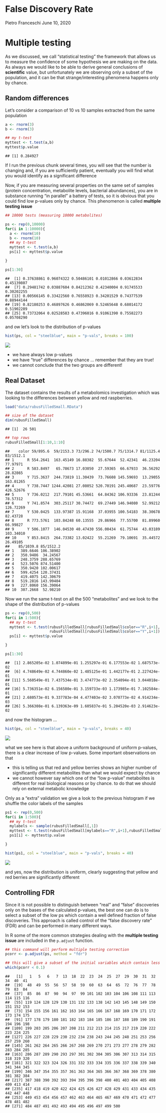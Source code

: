 False Discovery Rate
================
Pietro Franceschi
June 10, 2020

# Multiple testing

As we discussed, we call “statistical testing” the framework that allows
us to measure the confidence of some hypothesis we are making on the
data. As always we would like to be able to derive general conclusions
of **scientific** value, but unfortunately we are observing only a
subset of the population, and it can be that strange/interesting
phenomena happens only by chance.

## Random differences

Let’s consider a comparison of 10 vs 10 samples extracted from the same
population

``` r
a <- rnorm(3)
b <- rnorm(3)

## my t-test
myttest <- t.test(a,b)
myttest$p.value
```

    ## [1] 0.284927

If I run the previous chunk several times, you will see that the number
is changing and, if you are sufficiently patient, eventually you will
find what you would identify as a significant difference

Now, if you are measuring several properties on the same set of samples
(protein concentration, metabolite levels, bacterial abundances), you
are in substance running “in parallel” a battery of tests, so it is
obvious that you could find low p-values only by chance. This phenomenon
is called **multiple testing issue**

``` r
## 10000 tests (measuring 10000 metabolites)

ps <- rep(0,10000)
for(i in 1:10000){
  a <- rnorm(10)
  b <- rnorm(10)
  ## my t-test
  myttest <- t.test(a,b)
  ps[i] <- myttest$p.value

}

ps[1:30]
```

    ##  [1] 0.37638861 0.96074322 0.50486101 0.01012866 0.03612834 0.45139807
    ##  [7] 0.29481742 0.03887604 0.84212362 0.42340004 0.91745533 0.30202255
    ## [13] 0.00566145 0.33422560 0.76558923 0.34201529 0.74377539 0.88944144
    ## [19] 0.82180253 0.46897626 0.46862069 0.52465648 0.68014172 0.51902289
    ## [25] 0.73732064 0.02528583 0.47396016 0.91061390 0.75582273 0.05708290

and ow let’s look to the distribution of p-values

``` r
hist(ps, col = "steelblue", main = "p-vals", breaks = 100)
```

![](figs/fdrunnamed-chunk-3-1.png)<!-- -->

  - we have always low p-values
  - we have “true” differences by chance … remember that they are true\!
  - we cannot conclude that the two groups are different\!

## Real Dataset

The dataset contains the results of a metabolomics investigation which
was looking to the differences between yellow and red raspberries.

``` r
load("data/rubusFilledSmall.RData")

## size of the dataset
dim(rubusFilledSmall)
```

    ## [1]  26 501

``` r
## top rows
rubusFilledSmall[1:10,1:10]
```

    ##    color 59/895.6  59/2153.3 73/296.2 74/1500.7 75/1314.7 81/1125.4 83/1512.1
    ## 1      R 554.2641  163.45149 16.88382  55.67644  52.42341  46.23204  77.97971
    ## 2      R 583.8497   65.78673 17.03050  27.59365  66.67933  36.56292  28.82865
    ## 3      Y 715.3637  244.73819 11.30439  73.76608 145.59693  13.29055 163.01265
    ## 4      Y 738.7447 1244.42081 27.08052 520.70191 245.40687  23.59776 426.52676
    ## 5      Y 736.0212  217.79101 45.53661  64.84362 106.93336  23.81244  78.57312
    ## 6      Y 741.8574  303.25117 30.74472  69.27449 146.94080  52.99212 126.72269
    ## 7      Y 530.0425  133.97387 15.91168  37.03955 100.54183  38.30678  82.43728
    ## 8      R 773.5761  103.84248 60.13555  29.86966  77.55700  81.89960  66.99827
    ## 9      Y 506.1077  146.04530 40.47430 556.00434  61.75744  43.03189 103.34010
    ## 10     Y 853.8415  264.73382 13.02422  55.21269  79.10691  35.44572  26.49105
    ##    85/1039.8 85/1512.2
    ## 1   389.6646 106.38902
    ## 2   350.9486  34.24567
    ## 3   248.3759 288.65769
    ## 4   523.5076 874.51400
    ## 5   350.9420 102.00617
    ## 6   599.4254 120.37431
    ## 7   419.4075 142.30679
    ## 8   519.2816 143.99404
    ## 9   227.8060 156.39064
    ## 10  307.2668  52.98210

Now we run the same t-test on all the 500 “metabolites” and we look to
the shape of the distribution of p-values

``` r
ps <- rep(0,500)
for(i in 1:500){
  ## my t-test
  myttest <- t.test(rubusFilledSmall[rubusFilledSmall$color=="R",i+1],
                    rubusFilledSmall[rubusFilledSmall$color=="Y",i+1])
  ps[i] <- myttest$p.value

}

ps[1:30]
```

    ##  [1] 2.865205e-02 1.074899e-01 1.255297e-01 6.177553e-02 1.687573e-02
    ##  [6] 4.748649e-02 4.744860e-02 1.485125e-01 1.442177e-01 2.227424e-01
    ## [11] 5.560549e-01 7.437534e-01 3.474773e-02 2.354094e-01 3.044018e-01
    ## [16] 5.736351e-02 6.156580e-01 3.159733e-03 1.173985e-01 7.102584e-01
    ## [21] 2.680573e-01 9.337783e-04 4.477403e-02 3.070773e-02 4.914234e-03
    ## [26] 5.366308e-01 6.139363e-09 1.605837e-01 5.204520e-03 2.914623e-02

and now the histogram …

``` r
hist(ps, col = "steelblue", main = "p-vals", breaks = 40)
```

![](figs/fdrunnamed-chunk-6-1.png)<!-- -->

what we see here is that above a uniform background of uniform p-values,
there is a clear increase of low p-values. Some important observations
on that

  - this is telling us that red and yellow berries shows an higher
    number of significantly different metabolites than what we would
    expect by chance
  - we cannot however say which one of the “low p-value” metabolites is
    different for real biological reasons or by chance. to do that we
    should rely on external metabolic knowledge

Only as a “extra” validation we give a look to the previous histogram if
we shuffle the color labels of the samples

``` r
ps1 <- rep(0,500)
for(i in 1:500){
  ## my t-test
  mylabels <- sample(rubusFilledSmall[,1])
  myttest <- t.test(rubusFilledSmall[mylabels=="R",i+1],rubusFilledSmall[mylabels=="Y",i+1])
  ps1[i] <- myttest$p.value

}

hist(ps1, col = "steelblue", main = "p-vals", breaks = 40)
```

![](figs/fdrunnamed-chunk-7-1.png)<!-- -->

and yes, now the distribution is uniform, clearly suggesting that yellow
and red berries are significantly different

## Controlling FDR

Since it is not possible to distinguish between “real” and “false”
discoveries only on the bases of the calculated p-values, the best one
can do is to select a subset of the low ps which contain a well defined
fraction of false discoveries. This approach is called control of the
“false discovery rate” (FDR) and can be performed in many different
ways.

In R some of the more common strategies dealing with the **multiple
testing issue** are included in the `p.adjust` function.

``` r
## this command will perform multiple testing correction
pcorr <- p.adjust(ps, method = "fdr")

## this will give a subset of the initial variables which contain less than the 10% of false positives
which(pcorr < 0.1)
```

    ##   [1]   1   5   6   7  13  18  22  23  24  25  27  29  30  31  32  34  40  41
    ##  [19]  48  49  55  56  57  58  59  60  63  64  65  72  76  77  78  79  83  84
    ##  [37]  85  86  87  90  94  97  99 101 102 103 104 106 108 111 113 114 115 116
    ##  [55] 119 124 128 129 130 131 132 133 138 142 143 145 148 149 150 151 152 153
    ##  [73] 154 155 156 161 162 163 164 165 166 167 168 169 170 171 172 173 174 175
    ##  [91] 177 178 179 180 181 182 183 184 185 186 187 188 189 190 191 194 196 198
    ## [109] 199 203 205 206 207 208 211 212 213 214 215 217 219 220 222 223 224 225
    ## [127] 226 227 228 229 230 232 234 238 243 244 245 248 251 253 256 257 259 260
    ## [145] 261 262 264 265 266 267 268 269 270 271 273 277 278 279 282 283 284 285
    ## [163] 286 287 289 290 293 297 301 302 304 305 306 307 313 314 315 318 319 320
    ## [181] 321 322 323 324 326 331 332 333 334 335 336 337 338 339 340 341 344 345
    ## [199] 346 347 354 355 357 361 363 364 365 366 367 368 369 378 380 381 382 384
    ## [217] 387 388 390 392 393 394 395 396 398 400 401 403 404 405 408 409 413 414
    ## [235] 417 418 419 420 422 424 425 426 427 428 429 431 433 434 435 442 447 448
    ## [253] 449 453 454 456 457 462 463 464 465 467 469 470 471 472 477 478 481 482
    ## [271] 484 487 491 492 493 494 495 496 497 499 500
